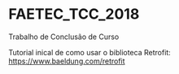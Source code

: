 # FAETEC_TCC_2018
Trabalho de Conclusão de Curso

Tutorial inical de como usar o biblioteca Retrofit:
https://www.baeldung.com/retrofit
